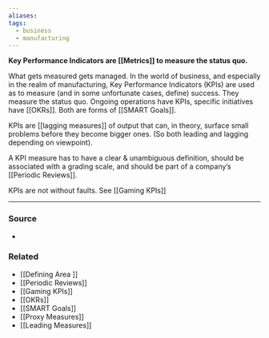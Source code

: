 ```yaml
---
aliases: 
tags:
  - business
  - manufacturing
---
```

**Key Performance Indicators are [[Metrics]] to measure the status quo.**

What gets measured gets managed. In the world of business, and especially in the realm of manufacturing, Key Performance Indicators (KPIs) are used as to measure (and in some unfortunate cases, define) success. They measure the status quo. Ongoing operations have KPIs, specific initiatives have [[OKRs]]. Both are forms of [[SMART Goals]].

KPIs are [[lagging measures]] of output that can, in theory, surface small problems before they become bigger ones. (So both leading and lagging depending on viewpoint).

A KPI measure has to have a clear & unambiguous definition, should be associated with a grading scale, and should be part of a company’s [[Periodic Reviews]].

KPIs are not without faults. See [[Gaming KPIs]] 

---

### Source
- 

### Related
- [[Defining Area ]]
- [[Periodic Reviews]]
- [[Gaming KPIs]]
- [[OKRs]]
- [[SMART Goals]]
- [[Proxy Measures]] 
- [[Leading Measures]]